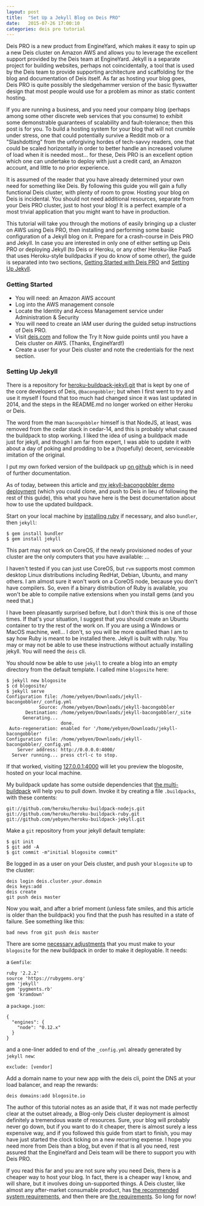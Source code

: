 ```yaml
---
layout: post
title:  "Set Up a Jekyll Blog on Deis PRO"
date:   2015-07-26 17:00:10
categories: deis pro tutorial
---
```


Deis PRO is a new product from EngineYard, which makes it easy to spin up a new Deis cluster on Amazon AWS and allows you to leverage the excellent support provided by the Deis team at EngineYard.  Jekyll is a separate project for building websites, perhaps not coincidentally, a tool that is used by the Deis team to provide supporting architecture and scaffolding for the blog and documentation of Deis itself.  As far as hosting your blog goes, Deis PRO is quite possibly the sledgehammer version of the basic flyswatter design that most people would use for a problem as minor as static content hosting.

If you are running a business, and you need your company blog (perhaps among some other discrete web services that you consume) to exhibit some demonstrable guarantees of scalability and fault-tolerance; then this post is for you.  To build a hosting system for your blog that will not crumble under stress, one that could potentially survive a Reddit mob or a "Slashdotting" from the unforgiving hordes of tech-savvy readers, one that could be scaled horizontally in order to better handle an increased volume of load when it is needed most... for these, Deis PRO is an excellent option which one can undertake to deploy with just a credit card, an Amazon account, and little to no prior experience.

It is assumed of the reader that you have already determined your own need for something like Deis.  By following this guide you will gain a fully functional Deis cluster, with plenty of room to grow.  Hosting your blog on Deis is incidental.  You should not need additional resources, separate from your Deis PRO cluster, just to host your blog!  It is a perfect example of a most trivial application that you might want to have in production.

This tutorial will take you through the motions of easily bringing up a cluster on AWS using Deis PRO, then installing and performing some basic configuration of a Jekyll blog on it.  Prepare for a crash-course in Deis PRO and Jekyll.  In case you are interested in only one of either setting up Deis PRO or deploying Jekyll (to Deis or Heroku, or any other Heroku-like PaaS that uses Heroku-style buildpacks if you do know of some other), the guide is separated into two sections, [Getting Started with Deis PRO](#getting-started) and [Setting Up Jekyll](#setting-up-jekyll).

### Getting Started

* You will need: an Amazon AWS account
* Log into the AWS management console
* Locate the Identity and Access Management service under Administration & Security
* You will need to create an IAM user during the guided setup instructions of Deis PRO.
* Visit [deis.com](http://deis.com) and follow the Try It Now guide points until you have a Deis cluster on AWS.  (Thanks, EngineYard!)
* Create a user for your Deis cluster and note the credentials for the next section.

### Setting Up Jekyll

There is a repository for [heroku-buildpack-jekyll.git](https://github.com/bacongobbler/heroku-buildpack-jekyll) that is kept by one of the core developers of Deis, `@bacongobbler`; but when I first went to try and use it myself I found that too much had changed since it was last updated in 2014, and the steps in the README.md no longer worked on either Heroku or Deis.

The word from the man `bacongobbler` himself is that NodeJS, at least, was removed from the cedar stack in cedar-14, and this is probably what caused the buildpack to stop working.  I liked the idea of using a buildpack made just for jekyll, and though I am far from expert, I was able to update it with about a day of poking and prodding to be a (hopefully) decent, serviceable imitation of the original.

I put my own forked version of the buildpack up [on github](https://github.com/yebyen/heroku-buildpack-jekyll) which is in need of further documentation.

As of today, between this article and [my jekyll-bacongobbler demo deployment](https://github.com/yebyen/jekyll-bacongobbler) (which you could clone, and push to Deis in lieu of following the rest of this guide), this what you have here is the best documentation about how to use the updated buildpack.

Start on your local machine by [installing ruby](https://rvm.io/rvm/install) if necessary, and also `bundler`, then `jekyll`:

    $ gem install bundler
    $ gem install jekyll

This part may not work on CoreOS, if the newly provisioned nodes of your cluster are the only computers that you have available: ...

I haven't tested if you can just use CoreOS, but `rvm` supports most common desktop Linux distributions including RedHat, Debian, Ubuntu, and many others.  I am almost sure it won't work on a CoreOS node, because you don't have compilers.  So, even if a binary distribution of Ruby is available, you won't be able to compile native extensions when you install gems (and you need that.)

I have been pleasantly surprised before, but I don't think this is one of those times.  If that's your situation, I suggest that you should create an Ubuntu container to try the rest of the work on.  If you are using a Windows or MacOS machine, well... I don't, so you will be more qualified than I am to say how Ruby is meant to be installed there.  Jekyll is built with ruby.  You may or may not be able to use these instructions without actually installing jekyll.  You will need the `deis` cli.

You should now be able to use `jekyll` to create a blog into an empty directory from the default template.  I called mine `blogosite` here:

    $ jekyll new blogosite
    $ cd blogosite/
    $ jekyll serve
    Configuration file: /home/yebyen/Downloads/jekyll-bacongobbler/_config.yml
                Source: /home/yebyen/Downloads/jekyll-bacongobbler
           Destination: /home/yebyen/Downloads/jekyll-bacongobbler/_site
          Generating... 
                        done.
     Auto-regeneration: enabled for '/home/yebyen/Downloads/jekyll-bacongobbler'
    Configuration file: /home/yebyen/Downloads/jekyll-bacongobbler/_config.yml
        Server address: http://0.0.0.0:4000/
      Server running... press ctrl-c to stop.

If that worked, visiting [127.0.0.1:4000](http://127.0.0.1:4000) will let you preview the blogosite, hosted on your local machine.

My buildpack update has some outside dependencies that [the multi-buildpack](https://github.com/ddollar/heroku-buildpack-multi) will help you to pull down.  Invoke it by creating a file `.buildpacks`, with these contents:

    git://github.com/heroku/heroku-buildpack-nodejs.git
    git://github.com/heroku/heroku-buildpack-ruby.git
    git://github.com/yebyen/heroku-buildpack-jekyll.git

Make a `git` repository from your jekyll default template:

    $ git init
    $ git add -A
    $ git commit -m"initial blogosite commit"

Be logged in as a user on your Deis cluster, and push your `blogosite` up to the cluster:

    deis login deis.cluster.your.domain
    deis keys:add
    deis create
    git push deis master

Now you wait, and after a brief moment (unless fate smiles, and this article is older than the buildpack) you find that the push has resulted in a state of failure.  See something like this:

    bad news from git push deis master

There are some [necessary adjustments](https://github.com/yebyen/jekyll-bacongobbler/commit/a97a48774627cbf8c06c38bc527445aeec184a15) that you must make to your `blogosite` for the new buildpack in order to make it deployable.  It needs:

a `Gemfile`:

    ruby '2.2.2'
    source 'https://rubygems.org'
    gem 'jekyll'
    gem 'pygments.rb'
    gem 'kramdown'

a `package.json`:

    {
      "engines": {
        "node": "0.12.x"
      }
    }

and a one-liner added to end of the `_config.yml` already generated by `jekyll new`:

    exclude: [vendor]

Add a domain name to your new app with the deis cli, point the DNS at your load balancer, and reap the rewards:

    deis domains:add blogosite.io

The author of this tutorial notes as an aside that, if it was not made perfectly clear at the outset already, a Blog-only Deis cluster deployment is almost definitely a tremendous waste of resources.  Sure, your blog will probably never go down, but if you want to do it cheaper, there is almost surely a less expensive way, and if you followed this guide from start to finish, you may have just started the clock ticking on a new recurring expense.  I hope you need more from Deis than a blog, but even if that is all you need, rest assured that the EngineYard and Deis team will be there to support you with Deis PRO.

If you read this far and you are not sure why you need Deis, there is a cheaper way to host your blog.  In fact, there is a cheaper way I know, and will share, but it involves doing un-supported things.  A Deis cluster, like almost any after-market consumable product, has [the recommended system requirements](http://docs.deis.io/en/latest/installing_deis/system-requirements/), and then there are [the requirements](/cheapest-fault-tolerant-deis-cluster).  So long for now!

